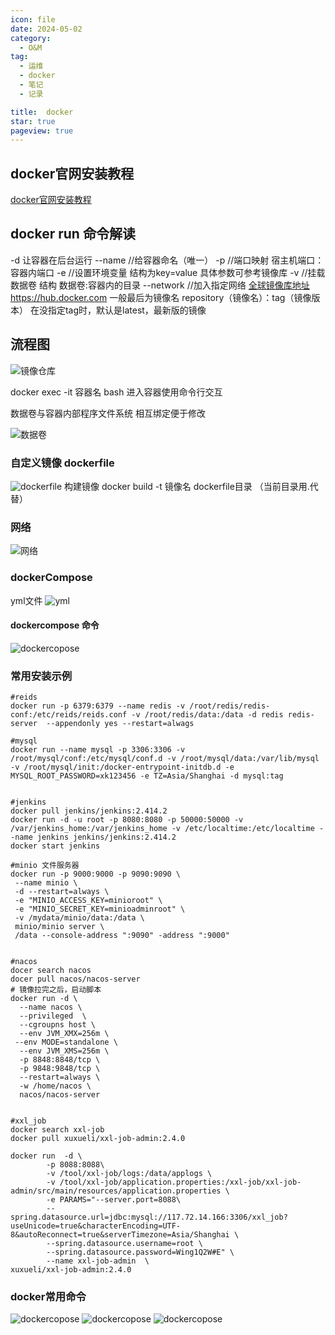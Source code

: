 ```yaml
---
icon: file
date: 2024-05-02
category:
  - O&M
tag:
  - 运维
  - docker
  - 笔记
  - 记录

title:  docker 
star: true
pageview: true
---
```



## docker官网安装教程
[docker官网安装教程](https://docs.docker.com/engine/install/centos/)



## docker run 命令解读
-d          让容器在后台运行
--name     //给容器命名（唯一）
-p         //端口映射 宿主机端口：容器内端口
-e          //设置环境变量 结构为key=value 具体参数可参考镜像库
-v        //挂载数据卷 结构 数据卷:容器内的目录
--network    //加入指定网络
[全球镜像库地址](https://hub.docker.com) https://hub.docker.com
一般最后为镜像名   repository（镜像名）：tag（镜像版本）
在没指定tag时，默认是latest，最新版的镜像

## 流程图
![镜像仓库](./assets/dockerbj1.jpg)

docker exec -it 容器名 bash 进入容器使用命令行交互

数据卷与容器内部程序文件系统 相互绑定便于修改 

![数据卷](./assets/dockerbj2.jpg)


### 自定义镜像 dockerfile
![dockerfile](./assets/dockerbj3.jpg)
构建镜像
docker build -t 镜像名 dockerfile目录 （当前目录用.代替）

### 网络
![网络](./assets/dockerbj4.jpg)

### dockerCompose
yml文件
![yml](./assets/dockerbj5.jpg)

#### dockercompose 命令
![dockercopose](./assets/dockerbj6.jpg)


### 常用安装示例
``` shell
#reids
docker run -p 6379:6379 --name redis -v /root/redis/redis-conf:/etc/reids/reids.conf -v /root/redis/data:/data -d redis redis-server  --appendonly yes --restart=alwags

#mysql
docker run --name mysql -p 3306:3306 -v /root/mysql/conf:/etc/mysql/conf.d -v /root/mysql/data:/var/lib/mysql -v /root/mysql/init:/docker-entrypoint-initdb.d -e MYSQL_ROOT_PASSWORD=xk123456 -e TZ=Asia/Shanghai -d mysql:tag


#jenkins
docker pull jenkins/jenkins:2.414.2
docker run -d -u root -p 8080:8080 -p 50000:50000 -v /var/jenkins_home:/var/jenkins_home -v /etc/localtime:/etc/localtime --name jenkins jenkins/jenkins:2.414.2
docker start jenkins

#minio 文件服务器
docker run -p 9000:9000 -p 9090:9090 \
 --name minio \
 -d --restart=always \
 -e "MINIO_ACCESS_KEY=minioroot" \
 -e "MINIO_SECRET_KEY=minioadminroot" \
 -v /mydata/minio/data:/data \
 minio/minio server \
 /data --console-address ":9090" -address ":9000"


#nacos
docer search nacos
docer pull nacos/nacos-server
# 镜像拉完之后，启动脚本
docker run -d \
  --name nacos \
  --privileged  \
  --cgroupns host \
  --env JVM_XMX=256m \
 --env MODE=standalone \
  --env JVM_XMS=256m \
  -p 8848:8848/tcp \
  -p 9848:9848/tcp \
  --restart=always \
  -w /home/nacos \
  nacos/nacos-server


#xxl_job
docker search xxl-job
docker pull xuxueli/xxl-job-admin:2.4.0

docker run  -d \
        -p 8088:8088\
        -v /tool/xxl-job/logs:/data/applogs \
        -v /tool/xxl-job/application.properties:/xxl-job/xxl-job-admin/src/main/resources/application.properties \
        -e PARAMS="--server.port=8088\
        --spring.datasource.url=jdbc:mysql://117.72.14.166:3306/xxl_job?useUnicode=true&characterEncoding=UTF-8&autoReconnect=true&serverTimezone=Asia/Shanghai \
        --spring.datasource.username=root \
        --spring.datasource.password=Wing1Q2W#E" \
        --name xxl-job-admin  \
xuxueli/xxl-job-admin:2.4.0
```

### docker常用命令

![dockercopose](./assets/dockerbj7.jpg)
![dockercopose](./assets/dockerbj8.jpg)
![dockercopose](./assets/dockerbj9.jpg)


